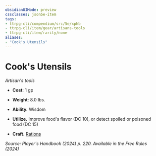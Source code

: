 ```yaml
---
obsidianUIMode: preview
cssclasses: json5e-item
tags:
- ttrpg-cli/compendium/src/5e/xphb
- ttrpg-cli/item/gear/artisans-tools
- ttrpg-cli/item/rarity/none
aliases: 
- "Cook's Utensils"
---
```

# Cook's Utensils
*Artisan's tools*  


- **Cost**: 1 gp
- **Weight**: 8.0 lbs.

- **Ability.** Wisdom  
- **Utilize.** Improve food's flavor (DC 10), or detect spoiled or poisoned food (DC 15)  
- **Craft.** [Rations](Misc%20Files/CLI/compendium/items/rations-xphb.md)  

*Source: Player's Handbook (2024) p. 220. Available in the Free Rules (2024)*